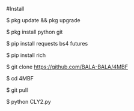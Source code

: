 #Install

 $ pkg update && pkg upgrade

 $ pkg install python git

 $ pip install requests bs4 futures

 $ pip install rich

 $ git clone https://github.com/BALA-BALA/4MBF

 $ cd 4MBF

 $ git pull

 $ python CLY2.py


